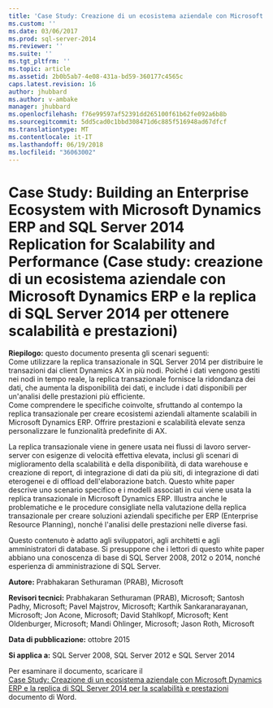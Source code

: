 ```yaml
---
title: 'Case Study: Creazione di un ecosistema aziendale con Microsoft Dynamics ERP e SQL Server 2014 Replication for Scalability and Performance | Documenti Microsoft'
ms.custom: ''
ms.date: 03/06/2017
ms.prod: sql-server-2014
ms.reviewer: ''
ms.suite: ''
ms.tgt_pltfrm: ''
ms.topic: article
ms.assetid: 2b0b5ab7-4e08-431a-bd59-360177c4565c
caps.latest.revision: 16
author: jhubbard
ms.author: v-ambake
manager: jhubbard
ms.openlocfilehash: f76e99597af52391dd265100f61b62fe092a6b8b
ms.sourcegitcommit: 5dd5cad0c1bbd308471d6c885f516948ad67dfcf
ms.translationtype: MT
ms.contentlocale: it-IT
ms.lasthandoff: 06/19/2018
ms.locfileid: "36063002"
---
```

# Case Study: Building an Enterprise Ecosystem with Microsoft Dynamics ERP and SQL Server 2014 Replication for Scalability and Performance (Case study: creazione di un ecosistema aziendale con Microsoft Dynamics ERP e la replica di SQL Server 2014 per ottenere scalabilità e prestazioni)
  **Riepilogo:** questo documento presenta gli scenari seguenti:  
Come utilizzare la replica transazionale in SQL Server 2014 per distribuire le transazioni dai client Dynamics AX in più nodi. Poiché i dati vengono gestiti nei nodi in tempo reale, la replica transazionale fornisce la ridondanza dei dati, che aumenta la disponibilità dei dati, e include i dati disponibili per un'analisi delle prestazioni più efficiente.  
Come comprendere le specifiche coinvolte, sfruttando al contempo la replica transazionale per creare ecosistemi aziendali altamente scalabili in Microsoft Dynamics ERP. Offrire prestazioni e scalabilità elevate senza personalizzare le funzionalità predefinite di AX.  
  
 La replica transazionale viene in genere usata nei flussi di lavoro server-server con esigenze di velocità effettiva elevata, inclusi gli scenari di miglioramento della scalabilità e della disponibilità, di data warehouse e creazione di report, di integrazione di dati da più siti, di integrazione di dati eterogenei e di offload dell'elaborazione batch. Questo white paper descrive uno scenario specifico e i modelli associati in cui viene usata la replica transazionale in Microsoft Dynamics ERP. Illustra anche le problematiche e le procedure consigliate nella valutazione della replica transazionale per creare soluzioni aziendali specifiche per ERP (Enterprise Resource Planning), nonché l'analisi delle prestazioni nelle diverse fasi.  
  
 Questo contenuto è adatto agli sviluppatori, agli architetti e agli amministratori di database. Si presuppone che i lettori di questo white paper abbiano una conoscenza di base di SQL Server 2008, 2012 o 2014, nonché esperienza di amministrazione di SQL Server.  
  
 **Autore:** Prabhakaran Sethuraman (PRAB), Microsoft  
  
 **Revisori tecnici:** Prabhakaran Sethuraman (PRAB), Microsoft; Santosh Padhy, Microsoft; Pavel Majstrov, Microsoft; Karthik Sankaranarayanan, Microsoft; Jon Acone, Microsoft; David Stahlkopf, Microsoft; Kent Oldenburger, Microsoft; Mandi Ohlinger, Microsoft; Jason Roth, Microsoft  
  
 **Data di pubblicazione:** ottobre 2015  
  
 **Si applica a:** SQL Server 2008, SQL Server 2012 e SQL Server 2014  
  
 Per esaminare il documento, scaricare il  
        [Case Study: Creazione di un ecosistema aziendale con Microsoft Dynamics ERP e la replica di SQL Server 2014 per la scalabilità e prestazioni](http://download.microsoft.com/download/D/2/0/D20E1C5F-72EA-4505-9F26-FEF9550EFD44/A%20Case%20Study%20Using%20Replication%20to%20Build%20an%20Enterprise%20Ecosystem%20in%20Microsoft%20Dynamics%20ERP%20for%20Scalability%20and%20Performance.docx) documento di Word.  
  
  